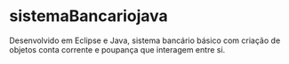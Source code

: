 # sistemaBancariojava
Desenvolvido em Eclipse e Java, sistema bancário básico com criação de objetos conta corrente e poupança que interagem entre si.

